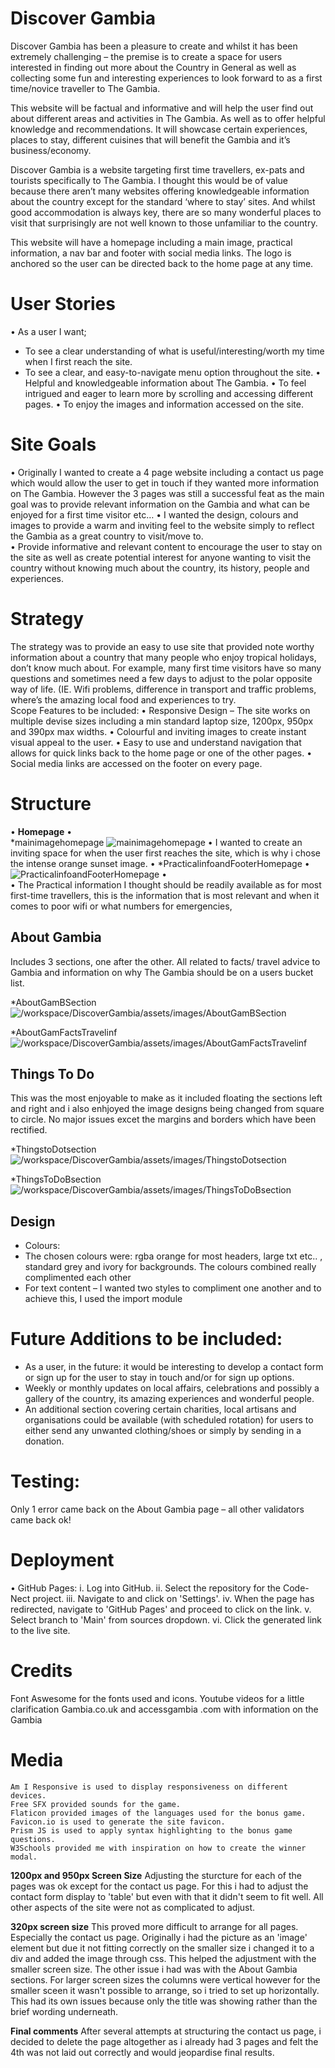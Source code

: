 # Discover Gambia

Discover Gambia has been a pleasure to create and whilst it has been extremely challenging – the premise is to create a space for users interested in finding out more about the Country in General as well as collecting some fun and interesting experiences to look forward to as a first time/novice traveller to The Gambia. 

This website will be factual and informative and will help the user find out about different areas and activities in The Gambia. As well as to offer helpful knowledge and recommendations. 
It will showcase certain experiences, places to stay, different cuisines that will benefit the Gambia and it’s business/economy. 

Discover Gambia is a website targeting first time travellers, ex-pats and tourists specifically to The Gambia. 
I thought this would be of value because there aren’t many websites offering knowledgeable information about the country except for the standard ‘where to stay’ sites. And whilst good accommodation is always key, there are so many wonderful places to visit that surprisingly are not well known to those unfamiliar to the country. 

This website will have a homepage including a main image, practical information, a nav bar and footer with social media links. The logo is anchored so the user can be directed back to the home page at any time. 

# User Stories 

•	As a user  I want; 
-	To see a clear understanding of what is useful/interesting/worth my time when I first reach the site. 
-	To see a clear, and easy-to-navigate menu option throughout the site. 
•	Helpful and knowledgeable information about The Gambia.
•	To feel intrigued and eager to learn more by scrolling and accessing different pages.
•	To enjoy the images and information accessed on the site. 

# Site Goals
•	Originally I wanted to create a 4 page website including a contact us page which would allow the user to get in touch if they wanted more information on The Gambia. However the 3 pages was still a successful feat as the main goal was to provide relevant information on the Gambia and what can be enjoyed for a first time visitor etc… 
•	I wanted the design, colours and images to provide a warm and inviting feel to the website simply to reflect the Gambia as a great country to visit/move to.  
•	Provide informative and relevant content to encourage the user to stay on the site as well as create potential interest for anyone wanting to visit the country without knowing much about the country, its history, people and experiences.  


# Strategy
The strategy was to provide an easy to use site that provided note worthy information about a country that many people who enjoy tropical holidays, don’t know much about. For example, many first time visitors have so many questions and sometimes need a few days to adjust to the polar opposite way of life. (IE. Wifi problems, difference in transport and traffic problems, where’s the amazing local food and experiences to try.  
Scope
Features to be included:
•	Responsive Design – The site works on multiple devise sizes including a min standard laptop size, 1200px, 950px and 390px max widths. 
•	Colourful and inviting images to create instant visual appeal to the user. 
•	Easy to use and understand navigation that allows for quick links back to the home page or one of the other pages. 
•	Social media links are accessed on the footer on every page. 

# Structure

•	**Homepage**
•	
*mainimagehomepage
![mainimagehomepage](/assets/images/mainimagehomepage.jpg)
•	I wanted to create an inviting space for when the user first reaches the site, which is why i chose the intense orange sunset image. 
•	*PracticalinfoandFooterHomepage
•	![PracticalinfoandFooterHomepage](/assets/images/PracticalinfoandFooterHomepage.jpg)
•	
•	The Practical information  I thought should be readily available as for most first-time travellers, this is the information that is most relevant and when it 
comes to poor wifi or what numbers for emergencies, 


## About Gambia 
Includes 3 sections, one after the other. All related to facts/ travel advice to Gambia and information on why The Gambia should be on a users bucket list.

*AboutGamBSection
![/workspace/DiscoverGambia/assets/images/AboutGamBSection](/assets/images/AboutGamBSection.jpg)

*AboutGamFactsTravelinf
![/workspace/DiscoverGambia/assets/images/AboutGamFactsTravelinf](/assets/images/AboutGamFactsTravelinf.jpg)




## Things To Do 

This was the most enjoyable to make as it included floating the sections left and right and i also enhjoyed the image designs being changed from square to circle. 
No major issues excet the margins and borders which have been rectified. 

*ThingstoDotsection
![/workspace/DiscoverGambia/assets/images/ThingstoDotsection](/assets/images/ThingstoDotsection.jpg)

*ThingsToDoBsection
![/workspace/DiscoverGambia/assets/images/ThingsToDoBsection](/assets/images/ThingsToDoBsection.jpg)

## Design
- Colours:
 - The chosen colours were: rgba orange for most headers, large txt etc.. , standard grey and ivory for backgrounds. The colours combined really complimented each other  
- For text content – I wanted two styles to compliment one another and to achieve this, I used the import module 


# Future Additions to be included: 
- As a user, in the future: it would be interesting to develop a contact form or sign up for the user to stay in touch and/or for sign up options. 
-	Weekly or monthly updates on local affairs, celebrations and possibly a gallery of the country, its amazing experiences and wonderful people. 
-	An additional section covering certain charities, local artisans and organisations could be available (with scheduled rotation) for users to either send any unwanted clothing/shoes or simply by sending in a donation. 

# Testing: 

Only 1 error came back on the About Gambia page – all other validators came back ok! 



# Deployment
•	GitHub Pages:
i.	Log into GitHub.
ii.	Select the repository for the Code-Nect project.
iii.	Navigate to and click on 'Settings'.
iv.	When the page has redirected, navigate to 'GitHub Pages' and proceed to click on the link.
v.	Select branch to 'Main' from sources dropdown.
vi.	Click the generated link to the live site.

# Credits

Font Aswesome for the fonts used and icons. 
Youtube videos for a little clarification
Gambia.co.uk and  accessgambia .com with information on the Gambia

# Media
	Am I Responsive is used to display responsiveness on different devices.
	Free SFX provided sounds for the game.
	Flaticon provided images of the languages used for the bonus game.
	Favicon.io is used to generate the site favicon.
	Prism JS is used to apply syntax highlighting to the bonus game questions.
	W3Schools provided me with inspiration on how to create the winner modal.



**1200px and 950px Screen Size**
Adjusting the sturcture for each of the pages was ok except for the contact us page. For this i had to adjust the contact form display to 'table' but even with that it didn't seem to fit well. 
All other aspects of the site were not as complicated to adjust. 

**320px screen size**
This proved more difficult to arrange for all pages. Especially the contact us page. Originally i had the picture as an 'image' element but due it not fitting correctly on the smaller size i changed it to a div and added the image through css. This helped the adjustment with the smaller screen size. 
The other issue i had was with the About Gambia sections. For larger screen sizes the columns were vertical however for the smaller sceen it wasn't possible to arrange, so i tried to set up horizontally. This had its own issues because only the title was showing rather than the brief wording underneath.  

**Final comments**
After several attempts at structuring the contact us page, i decided to delete the page altogether as i already had 3 pages and felt the 4th was not laid out correctly and would jeopardise final results. 

